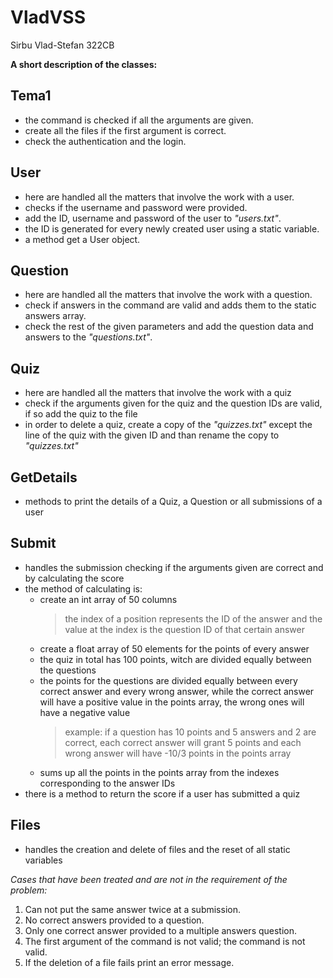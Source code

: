 # VladVSS

Sirbu Vlad-Stefan
322CB

**A short description of the classes:**

## Tema1

- the command is checked if all the arguments are given.
- create all the files if the first argument is correct.
- check the authentication and the login.

## User

- here are handled all the matters that involve the work with a user.
- checks if the username and password were provided.
- add the ID, username and password of the user to _"users.txt"_.
- the ID is generated for every newly created user using a static variable.
- a method get a User object.

## Question

- here are handled all the matters that involve the work with a question.
- check if answers in the command are valid and adds them to the static answers array.
- check the rest of the given parameters and add the question data and answers to the _"questions.txt"_.

## Quiz

- here are handled all the matters that involve the work with a quiz
- check if the arguments given for the quiz and the question IDs are valid, if so add the quiz to the file
- in order to delete a quiz, create a copy of the _"quizzes.txt"_ except the line of the quiz with the given ID and than rename the copy to _"quizzes.txt"_

## GetDetails

- methods to print the details of a Quiz, a Question or all submissions of a user

## Submit

- handles the submission checking if the arguments given are correct and by calculating the score
- the method of calculating is:
  - create an int array of 50 columns
    > the index of a position represents the ID of the answer and the value at the index is the question ID of that certain answer
  - create a float array of 50 elements for the points of every answer
  - the quiz in total has 100 points, witch are divided equally between the questions
  - the points for the questions are divided equally between every correct answer and every wrong answer, while the correct answer will have a positive value in the points array, the wrong ones will have a negative value
    > example: if a question has 10 points and 5 answers and 2 are correct, each correct answer will grant 5 points and each wrong answer will have -10/3 points in the points array
  - sums up all the points in the points array from the indexes corresponding to the answer IDs
- there is a method to return the score if a user has submitted a quiz

## Files

- handles the creation and delete of files and the reset of all static variables

_Cases that have been treated and are not in the requirement of the problem:_
1. Can not put the same answer twice at a submission.
2. No correct answers provided to a question.
3. Only one correct answer provided to a multiple answers question.
4. The first argument of the command is not valid; the command is not valid.
5. If the deletion of a file fails print an error message.
